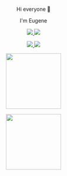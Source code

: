 <p align='center'>Hi everyone 👋</p>
<p align='center'>I'm Eugene</p>
<p align='center'>      
    <a href="https://www.google.com/url?sa=t&rct=j&q=&esrc=s&source=web&cd=&cad=rja&uact=8&ved=2ahUKEwizrIzQqeP_AhUiCBAIHctbD4AQFnoECAwQAQ&url=https%3A%2F%2Fru.linkedin.com%2Fin%2Fesuntsov&usg=AOvVaw39a9zcnkzdAS_LGpn-HwkL&opi=89978449">
        <img src="https://img.shields.io/badge/LinkedIn-0077B5?style=for-the-badge&logo=linkedin&logoColor=white"/>
    </a>
    <a href="https://kutt.it/lIcdCY">
        <img src="https://img.shields.io/badge/GitHub-100000?style=for-the-badge&logo=github&logoColor=white"/>
    </a>
</p>

<p align='center'> </p>

<p align='center'>
    <a href="">
        <img src="https://img.shields.io/badge/Visual_Studio_Code-0078D4?style=for-the-badge&logo=visual%20studio%20code&logoColor=white"/>
    </a>
    <a href="">
        <img src="https://img.shields.io/badge/RStudio-75AADB?style=for-the-badge&logo=RStudio&logoColor=white"/>
    </a>
</p>

<p align='center'>
    <a href="https://github-readme-stats.vercel.app/api?username=Master1SEV&show_icons=true&count_private=true">
        <img height=150 src="https://github-readme-stats.vercel.app/api?username=Master1SEV&show_icons=true&count_private=true&theme=vue"/>
    </a>
</p>

<p align='center'>
    <a href="https://github.com/romankh3/github-readme-stats">
            <img height=150 src="https://github-readme-stats.vercel.app/api/top-langs/?username=Master1SEV&langs_count=6&layout=compact&hide=PHP"/>
    </a>
</p>

<!--
<p align='center'>
My portfolio
</p>
<p align='center'>
http://master1sev.portfolio.github.io/
</p>

<p align='center'>
•My pet-projects
</p>
<p align='center'>
Relax Me
 https://master1sev.github.io/
            </p>
      <p align='center'>
     About^
      </p>
 </body>
-->
